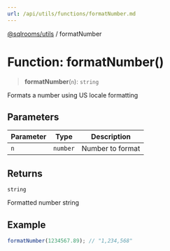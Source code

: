 ```yaml
---
url: /api/utils/functions/formatNumber.md
---
```

[@sqlrooms/utils](../index.md) / formatNumber

# Function: formatNumber()

> **formatNumber**(`n`): `string`

Formats a number using US locale formatting

## Parameters

| Parameter | Type | Description |
| ------ | ------ | ------ |
| `n` | `number` | Number to format |

## Returns

`string`

Formatted number string

## Example

```ts
formatNumber(1234567.89); // "1,234,568"
```
